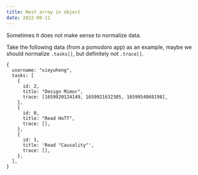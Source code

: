 ```yaml
---
title: Nest array in object
date: 2022-08-11
---
```


Sometimes it does not make sense to normalize data.

Take the following data (from a pomodoro app) as an example,
maybe we should normalize `.tasks[]`,
but definitely not `.trace[]`.

```
{
  username: "xieyuheng",
  tasks: [
    {
      id: 2,
      title: "Design Mimor",
      trace: [1659920124149, 1659921632305, 1659954068198],
    },
    {
      id: 0,
      title: "Read HoTT",
      trace: [],
    },
    {
      id: 1,
      title: 'Read "Causality"',
      trace: [],
    },
  ],
}
```
